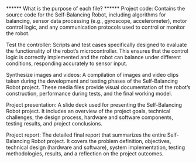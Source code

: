 ****** What is the purpose of each file? ******
Project code: Contains the source code for the Self-Balancing Robot, including algorithms for balancing, 
sensor data processing (e.g., gyroscope, accelerometer), motor control logic, and any communication protocols
used to control or monitor the robot.

Test the controller: Scripts and test cases specifically designed to evaluate the functionality of the 
robot’s microcontroller. This ensures that the control logic is correctly implemented and the robot can 
balance under different conditions, responding accurately to sensor input.

Synthesize images and videos: A compilation of images and video clips taken during the development and 
testing phases of the Self-Balancing Robot project. These media files provide visual documentation of
the robot’s construction, performance during tests, and the final working model.

Project presentation: A slide deck used for presenting the Self-Balancing Robot project. It includes an 
overview of the project goals, technical challenges, the design process, hardware and software components, 
testing results, and project conclusions.

Project report: The detailed final report that summarizes the entire Self-Balancing Robot project. It 
covers the problem definition, objectives, technical design (hardware and software), system implementation, 
testing methodologies, results, and a reflection on the project outcomes.
